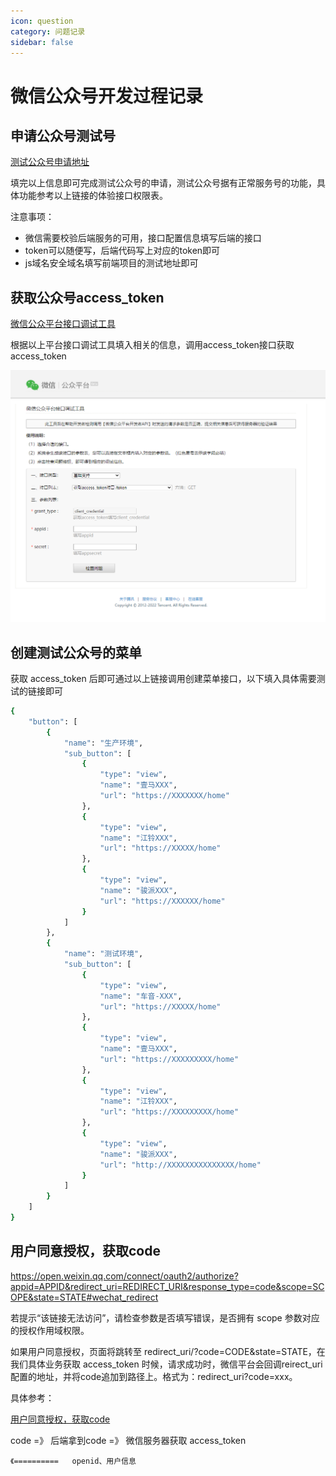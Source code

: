 ```yaml
---
icon: question
category: 问题记录
sidebar: false 
---
```


# 微信公众号开发过程记录

## 申请公众号测试号

[测试公众号申请地址](https://mp.weixin.qq.com/debug/cgi-bin/sandbox?t=sandbox/login)

填完以上信息即可完成测试公众号的申请，测试公众号据有正常服务号的功能，具体功能参考以上链接的体验接口权限表。

注意事项：

* 微信需要校验后端服务的可用，接口配置信息填写后端的接口
* token可以随便写，后端代码写上对应的token即可
* js域名安全域名填写前端项目的测试地址即可



## 获取公众号access_token

[微信公众平台接口调试工具](https://mp.weixin.qq.com/debug?token=602053699&lang=zh_CN)

根据以上平台接口调试工具填入相关的信息，调用access_token接口获取 access_token

![获取access_token](./assets/wechat-account-2.png) 

## 创建测试公众号的菜单

获取 access_token 后即可通过以上链接调用创建菜单接口，以下填入具体需要测试的链接即可
```Bash
{
    "button": [
        {
            "name": "生产环境",
            "sub_button": [
                {
                    "type": "view",
                    "name": "壹马XXX",
                    "url": "https://XXXXXXX/home"
                },
                {
                    "type": "view",
                    "name": "江铃XXX",
                    "url": "https://XXXXX/home"
                },
                {
                    "type": "view",
                    "name": "骏派XXX",
                    "url": "https://XXXXXX/home"
                }
            ]
        },
        {
            "name": "测试环境",
            "sub_button": [
                {
                    "type": "view",
                    "name": "车音-XXX",
                    "url": "https://XXXXX/home"
                },
                {
                    "type": "view",
                    "name": "壹马XXX",
                    "url": "https://XXXXXXXXX/home"
                },
                {
                    "type": "view",
                    "name": "江铃XXX",
                    "url": "https://XXXXXXXXX/home"
                },
                {
                    "type": "view",
                    "name": "骏派XXX",
                    "url": "http://XXXXXXXXXXXXXXX/home"
                }
            ]
        }
    ]
}
```

## 用户同意授权，获取code

https://open.weixin.qq.com/connect/oauth2/authorize?appid=APPID&redirect_uri=REDIRECT_URI&response_type=code&scope=SCOPE&state=STATE#wechat_redirect

若提示“该链接无法访问”，请检查参数是否填写错误，是否拥有 scope 参数对应的授权作用域权限。

如果用户同意授权，页面将跳转至 redirect_uri/?code=CODE&state=STATE，在我们具体业务获取 access_token 时候，请求成功时，微信平台会回调reirect_uri配置的地址，并将code追加到路径上。格式为：redirect_uri?code=xxx。

具体参考：

[用户同意授权，获取code](https://developers.weixin.qq.com/doc/offiaccount/OA_Web_Apps/Wechat_webpage_authorization.html#0)

code =》 后端拿到code =》 微信服务器获取 access_token

    《==========   openid、用户信息



